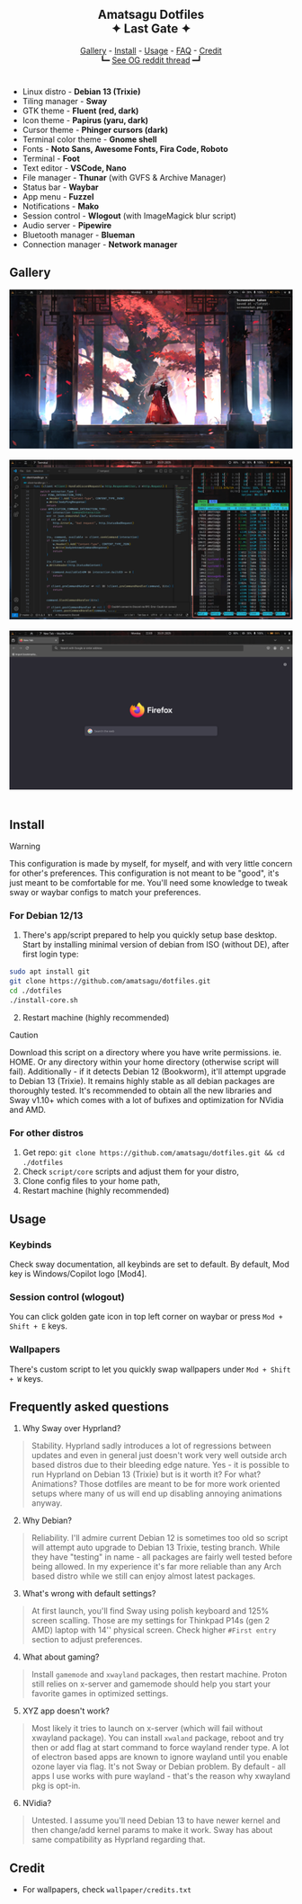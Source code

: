 <h2 align=center>Amatsagu Dotfiles<br>✦ Last Gate ✦</h2>

<div align="center">
<a href="#gallery">Gallery</a> - <a href="#install">Install</a> - <a href="#usage">Usage</a> - <a href="#frequently-asked-questions">FAQ</a> - <a href="#credit">Credit</a>
<br>
┗━ <a href="https://www.reddit.com/r/unixporn/comments/1d9r6a8/sway_like_falling_petals_and_flowing_water/">See OG reddit thread</a> ━┛
</div>

<h1></h1>

- Linux distro - **Debian 13 (Trixie)**
- Tiling manager - **Sway**
- GTK theme - **Fluent (red, dark)**
- Icon theme - **Papirus (yaru, dark)**
- Cursor theme - **Phinger cursors (dark)**
- Terminal color theme - **Gnome shell**
- Fonts - **Noto Sans, Awesome Fonts, Fira Code, Roboto**
- Terminal - **Foot**
- Text editor - **VSCode, Nano**
- File manager - **Thunar** (with GVFS & Archive Manager)
- Status bar - **Waybar**
- App menu - **Fuzzel**
- Notifications - **Mako**
- Session control - **Wlogout** (with ImageMagick blur script)
- Audio server - **Pipewire**
- Bluetooth manager - **Blueman**
- Connection manager - **Network manager**

## Gallery
![clear view](.github/1.png)
<br><br>
![tiling view](.github/2.png)
<br><br>
![fullscreen app view](.github/3.png)
<br><br>

## Install

> [!WARNING]
> This configuration is made by myself, for myself, and with very little concern for other's preferences. This configuration is not meant to be "good", it's just meant to be comfortable for me. You'll need some knowledge to tweak sway or waybar configs to match your preferences.

### For Debian 12/13
1. There's app/script prepared to help you quickly setup base desktop. Start by installing minimal version of debian from ISO (without DE), after first login type:
```sh
sudo apt install git
git clone https://github.com/amatsagu/dotfiles.git
cd ./dotfiles
./install-core.sh
```
2. Restart machine (highly recommended)

> [!CAUTION] 
> Download this script on a directory where you have write permissions. ie. HOME. Or any directory within your home directory (otherwise script will fail). Additionally - if it detects Debian 12 (Bookworm), it'll attempt upgrade to Debian 13 (Trixie). It remains highly stable as all debian packages are thoroughly tested. It's recommended to obtain all the new libraries and Sway v1.10+ which comes with a lot of bufixes and optimization for NVidia and AMD.

### For other distros
1. Get repo: `git clone https://github.com/amatsagu/dotfiles.git && cd ./dotfiles`
2. Check `script/core` scripts and adjust them for your distro,
3. Clone config files to your home path,
4. Restart machine (highly recommended)

## Usage

### Keybinds
Check sway documentation, all keybinds are set to default. By default, Mod key is Windows/Copilot logo [Mod4].

### Session control (wlogout)
You can click golden gate icon in top left corner on waybar or press `Mod + Shift + E` keys.

### Wallpapers
There's custom script to let you quickly swap wallpapers under `Mod + Shift + W` keys.

## Frequently asked questions
1. Why Sway over Hyprland?
> Stability. Hyprland sadly introduces a lot of regressions between updates and even in general just doesn't work very well outside arch based distros due to their bleeding edge nature. Yes - it is possible to run Hyprland on Debian 13 (Trixie) but is it worth it? For what? Animations? Those dotfiles are meant to be for more work oriented setups where many of us will end up disabling annoying animations anyway.

2. Why Debian?
> Reliability. I'll admire current Debian 12 is sometimes too old so script will attempt auto upgrade to Debian 13 Trixie, testing branch. While they have "testing" in name - all packages are fairly well tested before being allowed. In my experience it's far more reliable than any Arch based distro while we still can enjoy almost latest packages.

3. What's wrong with default settings?
> At first launch, you'll find Sway using polish keyboard and 125% screen scalling. Those are my settings for Thinkpad P14s (gen 2 AMD) laptop with 14'' physical screen. Check higher `#First entry` section to adjust preferences.

4. What about gaming?
> Install `gamemode` and `xwayland` packages, then restart machine. Proton still relies on x-server and gamemode should help you start your favorite games in optimized settings.

5. XYZ app doesn't work?
> Most likely it tries to launch on x-server (which will fail without xwayland package). You can install `xwaland` package, reboot and try then or add flag at start command to force wayland render type. A lot of electron based apps are known to ignore wayland until you enable ozone layer via flag. It's not Sway or Debian problem. By default - all apps I use works with pure wayland - that's the reason why xwayland pkg is opt-in.

6. NVidia?
> Untested. I assume you'll need Debian 13 to have newer kernel and then change/add kernel params to make it work. Sway has about same compatibility as Hyprland regarding that.

## Credit
- For wallpapers, check `wallpaper/credits.txt`